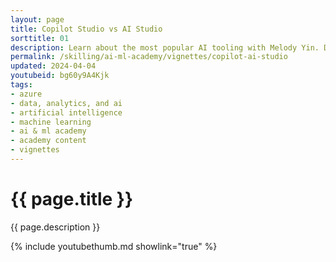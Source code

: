 ```yaml
---
layout: page
title: Copilot Studio vs AI Studio
sorttitle: 01
description: Learn about the most popular AI tooling with Melody Yin. Dive into an Azure AI Studio and Copilot Studio service comparison and understand when-to-use-which. Also, get ready for in-depth demos into both tools!
permalink: /skilling/ai-ml-academy/vignettes/copilot-ai-studio
updated: 2024-04-04
youtubeid: bg60y9A4Kjk
tags:
- azure
- data, analytics, and ai
- artificial intelligence
- machine learning
- ai & ml academy
- academy content
- vignettes
---
```


# {{ page.title }}

{{ page.description }}

{% include youtubethumb.md showlink="true" %}